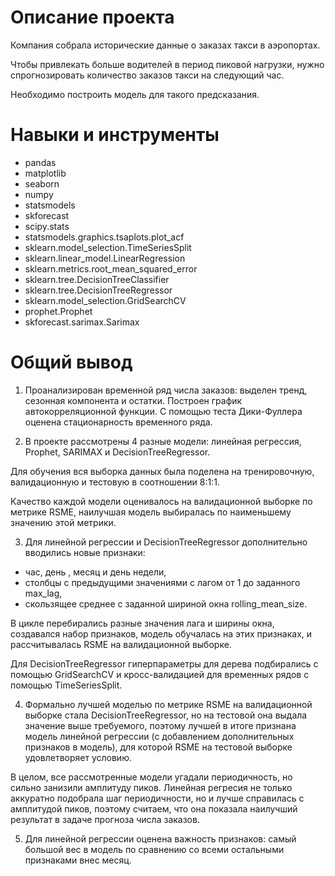 # Описание проекта
Компания собрала исторические данные о заказах такси в аэропортах. 

Чтобы привлекать больше водителей в период пиковой нагрузки, 
нужно спрогнозировать количество заказов такси на следующий час. 

Необходимо построить модель для такого предсказания.

# Навыки и инструменты
- pandas
- matplotlib
- seaborn
- numpy
- statsmodels
- skforecast
- scipy.stats
- statsmodels.graphics.tsaplots.plot_acf
- sklearn.model_selection.TimeSeriesSplit
- sklearn.linear_model.LinearRegression
- sklearn.metrics.root_mean_squared_error
- sklearn.tree.DecisionTreeClassifier
- sklearn.tree.DecisionTreeRegressor
- sklearn.model_selection.GridSearchCV
- prophet.Prophet
- skforecast.sarimax.Sarimax

# Общий вывод
1. Проанализирован временной ряд числа заказов: 
выделен тренд, сезонная компонента и остатки.
Построен график автокорреляционной функции.
С помощью теста Дики-Фуллера оценена стационарность временного ряда.

3. В проекте рассмотрены 4  разные модели:
линейная регрессия, Prophet, SARIMAX и DecisionTreeRegressor.

Для обучения вся выборка данных была поделена на тренировочную, валидационную и тестовую в соотношении 8:1:1.

Качество каждой модели оценивалось на валидационной выборке по метрике RSME,
наилучшая модель  выбиралась по наименьшему значению этой метрики.

3. Для линейной регрессии и DecisionTreeRegressor дополнительно вводились новые признаки:

  - час, день , месяц и день недели,
  - столбцы с предыдущими значениями с лагом от 1 до заданного max_lag,
  - скользящее среднее с заданной шириной окна rolling_mean_size.

В цикле перебирались разные значения лага и ширины окна, создавался набор признаков, модель обучалась на этих признаках,
и рассчитывалась RSME на валидационной выборке.

Для DecisionTreeRegressor гиперпараметры для дерева подбирались с помощью GridSearchCV 
и кросс-валидацией для временных рядов с помощью TimeSeriesSplit. 

4. Формально лучшей моделью по метрике RSME на валидационной выборке стала DecisionTreeRegressor, 
но на тестовой она выдала  значение выше требуемого, поэтому лучшей в итоге 
признана модель линейной регрессии (с добавлением дополнительных признаков в модель), 
для которой RSME на тестовой выборке удовлетворяет условию.

В целом, все рассмотренные модели угадали периодичность, но сильно занизили амплитуду пиков.
Линейная регресия не только аккуратно подобрала шаг периодичности, но и лучше справилась с амплитудой пиков, 
поэтому считаем, что она показала наилучший результат в задаче прогноза числа заказов.

5. Для линейной регрессии оценена важность признаков: самый большой вес в модель по сравнению со всеми остальными признаками внес месяц. 

